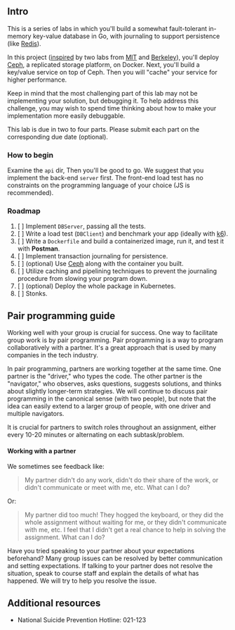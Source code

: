 ## Intro
This is a series of labs in which you'll build a somewhat fault-tolerant in-memory key-value database in Go,
with journaling to support persistence (like [Redis](https://en.wikipedia.org/wiki/Redis)).

In this project ([inspired](https://pdos.csail.mit.edu/6.824/labs/lab-raft.html) by two labs from
[MIT](https://pdos.csail.mit.edu/6.824/labs/lab-kvraft.html) and [Berkeley](https://inst.eecs.berkeley.edu/~cs162/sp23/static/hw/lab-grpc-rs)),
you'll deploy [Ceph](https://en.wikipedia.org/wiki/Ceph_(software)), a replicated storage platform, on Docker.
Next, you'll build a key/value service on top of Ceph.
Then you will "cache" your service for higher performance.

Keep in mind that the most challenging part of this lab may not be implementing your solution, but debugging it.
To help address this challenge, you may wish to spend time thinking about how to make your implementation more easily debuggable.

This lab is due in two to four parts. Please submit each part on the corresponding due date (optional).

### How to begin
Examine the `api` dir, Then you'll be good to go.
We suggest that you implement the back-end `server` first.
The front-end load test has no constraints on the programming language of your choice (JS is recommended).

### Roadmap
1. [ ] Implement `DBServer`, passing all the tests.
2. [ ] Write a load test (`DBClient`) and benchmark your app (ideally with [k6](https://k6.io)).
3. [ ] Write a `Dockerfile` and build a containerized image, run it, and test it with **Postman**.
4. [ ] Implement transaction journaling for persistence.
5. [ ] (optional) Use [Ceph](https://hub.docker.com/r/ceph/ceph) along with the container you built.
6. [ ] Utilize caching and pipelining techniques to prevent the journaling procedure from slowing your program down.
7. [ ] (optional) Deploy the whole package in Kubernetes.
8. [ ] Stonks.

## Pair programming guide
Working well with your group is crucial for success. One way to facilitate group work is by pair programming. Pair programming is a way to program collaboratively with a partner. It's a great approach that is used by many companies in the tech industry.

In pair programming, partners are working together at the same time. One partner is the "driver," who types the code. The other partner is the "navigator," who observes, asks questions, suggests solutions, and thinks about slightly longer-term strategies. We will continue to discuss pair programming in the canonical sense (with two people), but note that the idea can easily extend to a larger group of people, with one driver and multiple navigators.

It is crucial for partners to switch roles throughout an assignment, either every 10-20 minutes or alternating on each subtask/problem.

#### Working with a partner
We sometimes see feedback like:

> My partner didn't do any work, didn't do their share of the work, or didn't communicate or meet with me, etc. What can I do?

Or:

> My partner did too much! They hogged the keyboard, or they did the whole assignment without waiting for me, or they didn't communicate with me, etc. I feel that I didn't get a real chance to help in solving the assignment. What can I do?

Have you tried speaking to your partner about your expectations beforehand? Many group issues can be resolved by better communication and setting expectations. If talking to your partner does not resolve the situation, speak to course staff and explain the details of what has happened. We will try to help you resolve the issue.

## Additional resources
- National Suicide Prevention Hotline: 021-123
